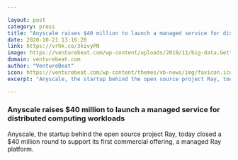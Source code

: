 ```yaml
---

layout: post
category: press
title: "Anyscale raises $40 million to launch a managed service for distributed computing workloads"
date: 2020-10-21 13:16:28
link: https://vrhk.co/3kivyPN
image: https://venturebeat.com/wp-content/uploads/2019/11/big-data.GettyImages-1133714603-e1584722383408.jpg?w=1200&strip=all
domain: venturebeat.com
author: "VentureBeat"
icon: https://venturebeat.com/wp-content/themes/vb-news/img/favicon.ico
excerpt: "Anyscale, the startup behind the open source project Ray, today closed a $40 million round to support its first commercial offering, a managed Ray platform."

---
```


### Anyscale raises $40 million to launch a managed service for distributed computing workloads

Anyscale, the startup behind the open source project Ray, today closed a $40 million round to support its first commercial offering, a managed Ray platform.